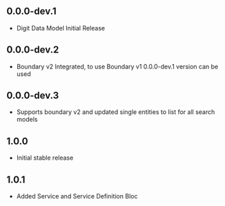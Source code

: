 ## 0.0.0-dev.1

* Digit Data Model Initial Release

## 0.0.0-dev.2

* Boundary v2 Integrated, to use Boundary v1  0.0.0-dev.1 version can be used

## 0.0.0-dev.3

* Supports boundary v2 and updated single entities to list for all search models

## 1.0.0

* Initial stable release

## 1.0.1

* Added Service and Service Definition Bloc